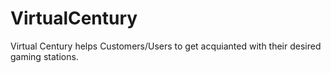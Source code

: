 # VirtualCentury

Virtual Century helps Customers/Users to get acquianted with their desired gaming stations. 
